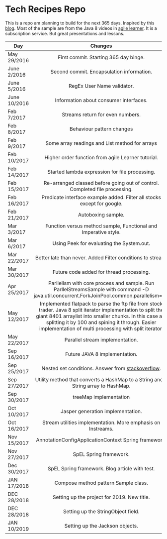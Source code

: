 # Tech Recipes Repo

This is a repo am planning to build for the next 365 days. Inspired by this [blog](https://medium.com/@jackiehluo/a-year-of-code-c7bc1d4460cb#.27835u871). Most of the sample are from the Java 8 videos in [agile learner](https://www.agilelearner.com). It is a subscription service. But great presentations and lessons.


| Day            | Changes           
| -------------  |:-------------:| 
| May 29/2016  |  First commit.  Starting 365 day binge. |
| June 2/2016  |  Second commit. Encapsulation information. |
| June 5/2016  |  RegEx User Name validator. |
| June 10/2016 |  Information about consumer interfaces. |
| Feb 7/2017   |  Streams return for even numbers. |
| Feb 8/2017   |  Behaviour pattern changes |
| Feb 9/2017   |  Some array readings and List method for arrays |
| Feb 10/2017  |  Higher order function from agile Learner tutorial. |
| Feb 14/2017  |  Started lambda expression for file processing. |
| Feb 15/2017  |  Re-arranged classed before going out of control. Completed file processing.|
| Feb 16/2017  |  Predicate interface example added. Filter all stocks except for google.|
| Feb 21/2017  |  Autoboxing sample.|
| Mar 3/2017   |  Function versus method sample, Functional and Imperative style.|
| Mar 6/2017   |  Using Peek for evaluating the System.out.|
| Mar 22/2017   |  Better late than never. Added Filter conditions to stream.|
| Mar 30/2017   |  Future code added for thread processing.|
| Apr 25/2017   |  Parllelism with core process and sample. Run ParllelStreamsSample with command -D java.util.concurrent.ForkJoinPool.common.parallelism=16|
| May 12/2017   |  Implemented flatpack to parse the ftp file from stock trader. Java 8 split iterator implementation to split the giant 8401 arraylist into smaller chunks. In this case am splitting it by 100 and spining it through. Easier implementation of multi processing with split iterator. |
| May 22/2017   |  Parallel stream implementation. |
| Sep 16/2017   |  Future JAVA 8 implementation. |
| Sep 25/2017   |  Nested set conditions. Answer from [stackoverflow](https://stackoverflow.com/questions/46408708/nested-set-block-iteration-and-range-in-lambdas). |
| Sep 27/2017   |  Utility method that converts a HashMap to a String and a String array to HashMap. |
| Sep 30/2017   | treeMap implementation |
| Oct 10/2017   | Jasper generation implementation. |
| Oct 16/2017   | Stream utilities implementation. More emphasis on Instreams.|
| Nov 15/2017   | AnnotationConfigApplicationContext Spring framework.|
| Nov 27/2017   | SpEL Spring framework.|
| Dec 30/2017   | SpEL Spring framework. Blog article with test.|
| JAN 17/2018   | Compose method pattern Sample class.|
| DEC 28/2018   | Setting up the project for 2019. New title.|
| DEC 28/2018   | Setting up the StringObject field.|
| JAN 10/2019   | Setting up the Jackson objects.|

